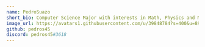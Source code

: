 ```yaml
---
name: PedroSuazo
short_bio: Computer Science Major with interests in Math, Physics and Music. If you're new to CS Club feel free to come up to me and say hello!
image_url: https://avatars1.githubusercontent.com/u/39848784?s=400&u=892626d8634d73d38d40dcec30c91a4714b26ef2&v=4
github: pedros45
discord: pedros45#3618
---
```

